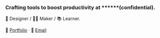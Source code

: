 ### Crafting tools to boost productivity at ******(confidential).

🎨 Designer / 🙌🏻 Maker / 📚 Learner. 

📂 [Portfolio](https://tongtonglu.site/) · 📧 [Email](mailto:lutongtongchina@gmail.com)
